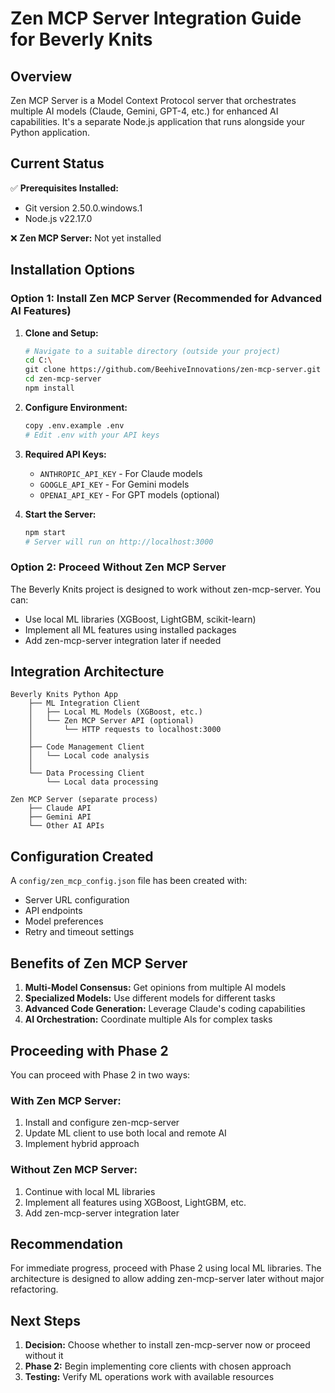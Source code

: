 # Zen MCP Server Integration Guide for Beverly Knits

## Overview

Zen MCP Server is a Model Context Protocol server that orchestrates multiple AI models (Claude, Gemini, GPT-4, etc.) for enhanced AI capabilities. It's a separate Node.js application that runs alongside your Python application.

## Current Status

✅ **Prerequisites Installed:**
- Git version 2.50.0.windows.1
- Node.js v22.17.0

❌ **Zen MCP Server:** Not yet installed

## Installation Options

### Option 1: Install Zen MCP Server (Recommended for Advanced AI Features)

1. **Clone and Setup:**
   ```bash
   # Navigate to a suitable directory (outside your project)
   cd C:\
   git clone https://github.com/BeehiveInnovations/zen-mcp-server.git
   cd zen-mcp-server
   npm install
   ```

2. **Configure Environment:**
   ```bash
   copy .env.example .env
   # Edit .env with your API keys
   ```

3. **Required API Keys:**
   - `ANTHROPIC_API_KEY` - For Claude models
   - `GOOGLE_API_KEY` - For Gemini models
   - `OPENAI_API_KEY` - For GPT models (optional)

4. **Start the Server:**
   ```bash
   npm start
   # Server will run on http://localhost:3000
   ```

### Option 2: Proceed Without Zen MCP Server

The Beverly Knits project is designed to work without zen-mcp-server. You can:
- Use local ML libraries (XGBoost, LightGBM, scikit-learn)
- Implement all ML features using installed packages
- Add zen-mcp-server integration later if needed

## Integration Architecture

```
Beverly Knits Python App
    ├── ML Integration Client
    │   ├── Local ML Models (XGBoost, etc.)
    │   └── Zen MCP Server API (optional)
    │       └── HTTP requests to localhost:3000
    │
    ├── Code Management Client
    │   └── Local code analysis
    │
    └── Data Processing Client
        └── Local data processing

Zen MCP Server (separate process)
    ├── Claude API
    ├── Gemini API
    └── Other AI APIs
```

## Configuration Created

A `config/zen_mcp_config.json` file has been created with:
- Server URL configuration
- API endpoints
- Model preferences
- Retry and timeout settings

## Benefits of Zen MCP Server

1. **Multi-Model Consensus:** Get opinions from multiple AI models
2. **Specialized Models:** Use different models for different tasks
3. **Advanced Code Generation:** Leverage Claude's coding capabilities
4. **AI Orchestration:** Coordinate multiple AIs for complex tasks

## Proceeding with Phase 2

You can proceed with Phase 2 in two ways:

### With Zen MCP Server:
1. Install and configure zen-mcp-server
2. Update ML client to use both local and remote AI
3. Implement hybrid approach

### Without Zen MCP Server:
1. Continue with local ML libraries
2. Implement all features using XGBoost, LightGBM, etc.
3. Add zen-mcp-server integration later

## Recommendation

For immediate progress, proceed with Phase 2 using local ML libraries. The architecture is designed to allow adding zen-mcp-server later without major refactoring.

## Next Steps

1. **Decision:** Choose whether to install zen-mcp-server now or proceed without it
2. **Phase 2:** Begin implementing core clients with chosen approach
3. **Testing:** Verify ML operations work with available resources
